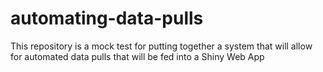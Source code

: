 # automating-data-pulls
This repository is a mock test for putting together a system that will allow for automated data pulls that will be fed into a Shiny Web App
